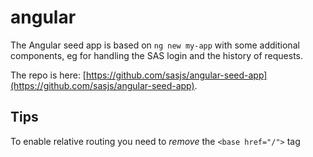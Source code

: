 angular
====================

The Angular seed app is based on `ng new my-app` with some additional components, eg for handling the SAS login and the history of requests.

The repo is here:  [https://github.com/sasjs/angular-seed-app](https://github.com/sasjs/angular-seed-app).

## Tips

To enable relative routing you need to _remove_ the `<base href="/">` tag


<meta name="description" content="Angular related SAS tips for building web applications on SAS 9 and Viya">
